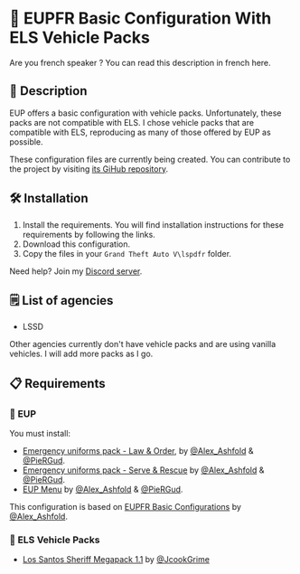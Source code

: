 # 🔧 EUPFR Basic Configuration With ELS Vehicle Packs

Are you french speaker ? You can read this description in french here.

## 📝 Description

EUP offers a basic configuration with vehicle packs. Unfortunately, these packs are not compatible with ELS. I chose vehicle packs that are compatible with ELS, reproducing as many of those offered by EUP as possible.

These configuration files are currently being created. You can contribute to the project by visiting [its GiHub repository](https://github.com/SebastienCozeDev/EUPFR-Basic-Configuration-With-ELS-Packs).

## 🛠️ Installation

1. Install the requirements. You will find installation instructions for these requirements by following the links.
2. Download this configuration.
3. Copy the files in your `Grand Theft Auto V\lspdfr` folder.

Need help? Join my [Discord server](https://discord.gg/kymw4hBjBx).

## 🗒️ List of agencies

- LSSD

Other agencies currently don't have vehicle packs and are using vanilla vehicles. I will add more packs as I go.

## 📋 Requirements

### 👕 EUP

You must install:

- [Emergency uniforms pack - Law & Order](https://www.lcpdfr.com/downloads/gta5mods/character/8151-emergency-uniforms-pack-law-order/), by [@Alex_Ashfold](https://www.lcpdfr.com/profile/218345-alex_ashfold/) & [@PieRGud](https://www.lcpdfr.com/profile/2894-piergud/).
- [Emergency uniforms pack - Serve & Rescue](https://www.lcpdfr.com/downloads/gta5mods/character/16256-emergency-uniforms-pack-serve-rescue/) by [@Alex_Ashfold](https://www.lcpdfr.com/profile/218345-alex_ashfold/) & [@PieRGud](https://www.lcpdfr.com/profile/2894-piergud/).
- [EUP Menu](https://www.lcpdfr.com/downloads/gta5mods/scripts/13245-eup-menu/) by [@Alex_Ashfold](https://www.lcpdfr.com/profile/218345-alex_ashfold/) & [@PieRGud](https://www.lcpdfr.com/profile/2894-piergud/).

This configuration is based on [EUPFR Basic Configurations](https://www.lcpdfr.com/downloads/gta5mods/datafile/22400-eupfr-basic-configurations/) by [@Alex_Ashfold](https://www.lcpdfr.com/profile/218345-alex_ashfold/).

### 🚗 ELS Vehicle Packs

- [Los Santos Sheriff Megapack 1.1](https://modification-universe.com/forums/resources/los-santos-sheriff-megapack.604/) by [@JcookGrime](https://modification-universe.com/forums/members/jcookgrime.836/)
